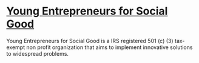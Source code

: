 # [Young Entrepreneurs for Social Good](http://yesg.org)

Young Entrepreneurs for Social Good is a IRS registered 501 (c) (3) tax-exempt non profit organization that aims to implement innovative solutions to widespread problems. 
